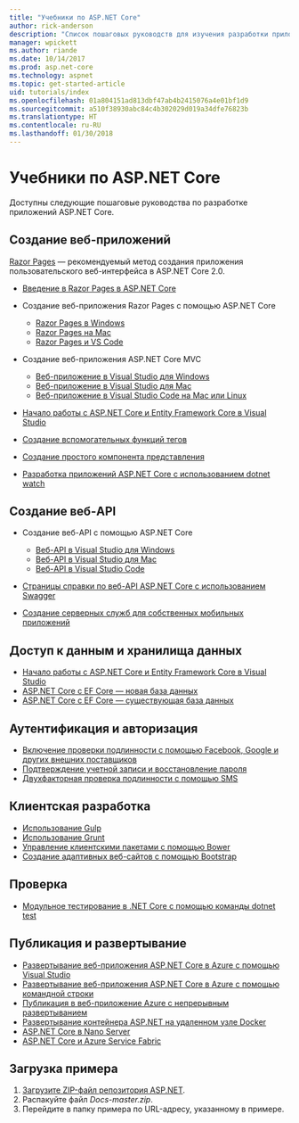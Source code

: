 ```yaml
---
title: "Учебники по ASP.NET Core"
author: rick-anderson
description: "Список пошаговых руководств для изучения разработки приложений ASP.NET Core."
manager: wpickett
ms.author: riande
ms.date: 10/14/2017
ms.prod: asp.net-core
ms.technology: aspnet
ms.topic: get-started-article
uid: tutorials/index
ms.openlocfilehash: 01a804151ad813dbf47ab4b2415076a4e01bf1d9
ms.sourcegitcommit: a510f38930abc84c4b302029d019a34dfe76823b
ms.translationtype: HT
ms.contentlocale: ru-RU
ms.lasthandoff: 01/30/2018
---
```

# <a name="aspnet-core-tutorials"></a>Учебники по ASP.NET Core

Доступны следующие пошаговые руководства по разработке приложений ASP.NET Core.

## <a name="build-web-apps"></a>Создание веб-приложений

[Razor Pages](xref:mvc/razor-pages/index) — рекомендуемый метод создания приложения пользовательского веб-интерфейса в ASP.NET Core 2.0.

* [Введение в Razor Pages в ASP.NET Core](xref:mvc/razor-pages/index)
* Создание веб-приложения Razor Pages с помощью ASP.NET Core

   * [Razor Pages в Windows](xref:tutorials/razor-pages/index)
   * [Razor Pages на Mac](xref:tutorials/razor-pages-mac/index)
   * [Razor Pages и VS Code](xref:tutorials/razor-pages-vsc/index)  

* Создание веб-приложения ASP.NET Core MVC

   * [Веб-приложение в Visual Studio для Windows](first-mvc-app/index.md)
   * [Веб-приложение в Visual Studio для Mac](first-mvc-app-mac/index.md)
   * [Веб-приложение в Visual Studio Code на Mac или Linux](first-mvc-app-xplat/index.md)

* [Начало работы с ASP.NET Core и Entity Framework Core в Visual Studio](../data/ef-mvc/index.md)
* [Создание вспомогательных функций тегов](../mvc/views/tag-helpers/authoring.md)
* [Создание простого компонента представления](../mvc/views/view-components.md#walkthrough-creating-a-simple-view-component)
* [Разработка приложений ASP.NET Core с использованием dotnet watch](dotnet-watch.md)

## <a name="build-web-apis"></a>Создание веб-API
* Создание веб-API с помощью ASP.NET Core

  * [Веб-API в Visual Studio для Windows](first-web-api.md)
  * [Веб-API в Visual Studio для Mac](xref:tutorials/first-web-api-mac)
  * [Веб-API в Visual Studio Code](web-api-vsc.md)
  
* [Страницы справки по веб-API ASP.NET Core с использованием Swagger](web-api-help-pages-using-swagger.md)
* [Создание серверных служб для собственных мобильных приложений](../mobile/native-mobile-backend.md)

## <a name="data-access-and-storage"></a>Доступ к данным и хранилища данных
* [Начало работы с ASP.NET Core и Entity Framework Core в Visual Studio](../data/ef-mvc/index.md)
* [ASP.NET Core с EF Core — новая база данных](https://docs.microsoft.com/ef/core/get-started/aspnetcore/new-db)
* [ASP.NET Core с EF Core — существующая база данных](https://docs.microsoft.com/ef/core/get-started/aspnetcore/existing-db)

## <a name="authentication-and-authorization"></a>Аутентификация и авторизация
* [Включение проверки подлинности с помощью Facebook, Google и других внешних поставщиков](../security/authentication/social/index.md)
* [Подтверждение учетной записи и восстановление пароля](../security/authentication/accconfirm.md)
* [Двухфакторная проверка подлинности с помощью SMS](../security/authentication/2fa.md)

## <a name="client-side-development"></a>Клиентская разработка
* [Использование Gulp](../client-side/using-gulp.md)
* [Использование Grunt](../client-side/using-grunt.md)
* [Управление клиентскими пакетами с помощью Bower](../client-side/bower.md)
* [Создание адаптивных веб-сайтов с помощью Bootstrap](../client-side/bootstrap.md)

## <a name="test"></a>Проверка
* [Модульное тестирование в .NET Core с помощью команды dotnet test](https://docs.microsoft.com/dotnet/articles/core/testing/unit-testing-with-dotnet-test)

## <a name="publish-and-deploy"></a>Публикация и развертывание
* [Развертывание веб-приложения ASP.NET Core в Azure с помощью Visual Studio](publish-to-azure-webapp-using-vs.md)
* [Развертывание веб-приложения ASP.NET Core в Azure с помощью командной строки](publish-to-azure-webapp-using-cli.md)
* [Публикация в веб-приложение Azure с непрерывным развертыванием](xref:host-and-deploy/azure-apps/azure-continuous-deployment)
* [Развертывание контейнера ASP.NET на удаленном узле Docker](https://docs.microsoft.com/azure/vs-azure-tools-docker-hosting-web-apps-in-docker)
* [ASP.NET Core в Nano Server](nano-server.md)
* [ASP.NET Core и Azure Service Fabric](https://docs.microsoft.com/azure/service-fabric/service-fabric-add-a-web-frontend)

<a name="download"></a> 
## <a name="how-to-download-a-sample"></a>Загрузка примера
1. [Загрузите ZIP-файл репозитория ASP.NET](https://codeload.github.com/aspnet/Docs/zip/master).
1. Распакуйте файл *Docs-master.zip*.
1. Перейдите в папку примера по URL-адресу, указанному в примере. 
